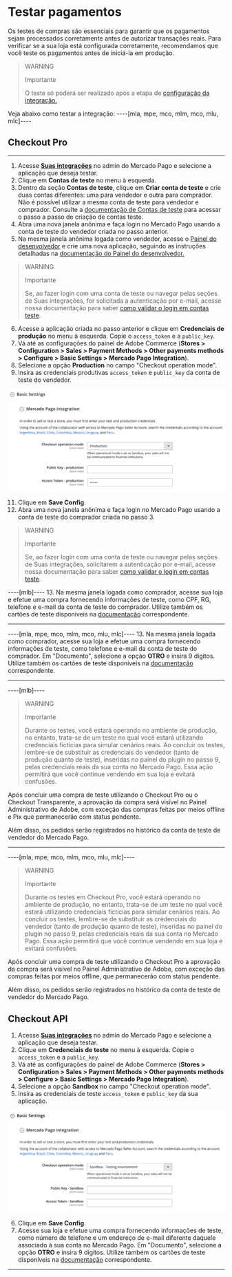 # Testar pagamentos

Os testes de compras são essenciais para garantir que os pagamentos sejam processados corretamente antes de autorizar transações reais. Para verificar se a sua loja está configurada corretamente, recomendamos que você teste os pagamentos antes de iniciá-la em produção. 

> WARNING
> 
> Importante
>
> O teste só poderá ser realizado após a etapa de [configuração da integração.](/developers/pt/docs/adobe-commerce/integration-configuration)

Veja abaixo como testar a integração:
----[mla, mpe, mco, mlm, mco, mlu, mlc]----
## Checkout Pro

------------
1. Acesse **[Suas integrações](https://www.mercadopago[FAKER][URL][DOMAIN]/developers/panel/app)** no admin do Mercado Pago e selecione a aplicação que deseja testar. 
2. Clique em **Contas de teste** no menu à esquerda.
3. Dentro da seção **Contas de teste**, clique em **Criar conta de teste** e crie duas contas diferentes: uma para vendedor e outra para comprador. Não é possível utilizar a mesma conta de teste para vendedor e comprador. Consulte a [documentação de Contas de teste](/developers/pt/docs/adobe-commerce/additional-content/your-integrations/test/accounts) para acessar o passo a passo de criação de contas teste.
4. Abra uma nova janela anônima e faça login no Mercado Pago usando a conta de teste do vendedor criada no passo anterior.
5. Na mesma janela anônima logada como vendedor, acesse o [Painel do desenvolvedor](https://www.mercadopago[FAKER][URL][DOMAIN]/developers/panel/app) e crie uma nova aplicação, seguindo as instruções detalhadas na [documentação do Painel do desenvolvedor.](/developers/pt/docs/adobe-commerce/additional-content/your-integrations/dashboard)

> WARNING
>
> Importante
>
> Se, ao fazer login com uma conta de teste ou navegar pelas seções de Suas integrações, for solicitada a autenticação por e-mail, acesse nossa documentação para saber [como validar o login em contas teste](/developers/pt/docs/adobe-commerce/additional-content/your-integrations/test/accounts#bookmark_validar_login_com_usuarios_teste).

6. Acesse a aplicação criada no passo anterior e clique em **Credenciais de produção** no menu à esquerda. Copie o `access_token` e a `public_key`.
7. Vá até as configurações do painel de Adobe Commerce (**Stores > Configuration > Sales > Payment Methods > Other payments methods > Configure > Basic Settings > Mercado Pago Integration**).
8. Selecione a opção **Production** no campo "Checkout operation mode".
9. Insira as credenciais produtivas `access_token` e `public_key` da conta de teste do vendedor.

![Painel](/images/adobe-commerce/test-adobe-commerce.png)

11. Clique em **Save Config**.
12. Abra uma nova janela anônima e faça login no Mercado Pago usando a conta de teste do comprador criada no passo 3. 

> WARNING
>
> Importante
>
> Se, ao fazer login com uma conta de teste ou navegar pelas seções de Suas integrações, solicitarem a autenticação por e-mail, acesse nossa documentação para saber [como validar o login em contas teste](/developers/pt/docs/adobe-commerce/additional-content/your-integrations/test/accounts#bookmark_validar_login_com_usuarios_teste). 

----[mlb]----
13. Na mesma janela logada como comprador, acesse sua loja e efetue uma compra fornecendo informações de teste, como CPF, RG, telefone e e-mail da conta de teste do comprador. Utilize também os cartões de teste disponíveis na [documentação](/developers/pt/docs/adobe-commerce/additional-content/your-integrations/test/cards) correspondente.

------------
----[mla, mpe, mco, mlm, mco, mlu, mlc]----
13. Na mesma janela logada como comprador, acesse sua loja e efetue uma compra fornecendo informações de teste, como telefone e e-mail da conta de teste do comprador. Em "Documento", selecione a opção **OTRO** e insira 9 dígitos. Utilize também os cartões de teste disponíveis na [documentação](/developers/pt/docs/adobe-commerce/additional-content/your-integrations/test/cards) correspondente.

------------
----[mlb]----
> WARNING
> 
> Importante
>
> Durante os testes, você estará operando no ambiente de produção, no entanto, trata-se de um teste no qual você estará utilizando credenciais fictícias para simular cenários reais. Ao concluir os testes, lembre-se de substituir as credenciais do vendedor (tanto de produção quanto de teste), inseridas no painel do plugin no passo 9, pelas credenciais reais da sua conta no Mercado Pago. Essa ação permitirá que você continue vendendo em sua loja e evitará confusões.

Após concluir uma compra de teste utilizando o Checkout Pro ou o Checkout Transparente, a aprovação da compra será visível no Painel Administrativo de Adobe, com exceção das compras feitas por meios offline e Pix que permanecerão com status pendente.

Além disso, os pedidos serão registrados no histórico da conta de teste de vendedor do Mercado Pago.

------------
----[mla, mpe, mco, mlm, mco, mlu, mlc]----
> WARNING
> 
> Importante
>
> Durante os testes em Checkout Pro, você estará operando no ambiente de produção, no entanto, trata-se de um teste no qual você estará utilizando credenciais fictícias para simular cenários reais. Ao concluir os testes, lembre-se de substituir as credenciais do vendedor (tanto de produção quanto de teste), inseridas no painel do plugin no passo 9, pelas credenciais reais da sua conta no Mercado Pago. Essa ação permitirá que você continue vendendo em sua loja e evitará confusões.

Após concluir uma compra de teste utilizando o Checkout Pro a aprovação da compra será visível no Painel Administrativo de Adobe, com exceção das compras feitas por meios offline, que permanecerão com status pendente.

Além disso, os pedidos serão registrados no histórico da conta de teste de vendedor do Mercado Pago.

## Checkout API

1. Acesse **[Suas integrações](https://www.mercadopago[FAKER][URL][DOMAIN]/developers/panel/app)** no admin do Mercado Pago e selecione a aplicação que deseja testar. 
2. Clique em **Credenciais de teste** no menu à esquerda. Copie o `access_token` e a `public_key`.
3. Vá até as configurações do painel de Adobe Commerce (**Stores > Configuration > Sales > Payment Methods > Other payments methods > Configure > Basic Settings > Mercado Pago Integration**).
4. Selecione a opção **Sandbox** no campo "Checkout operation mode".
5. Insira as credenciais de teste `access_token` e `public_key` da sua aplicação.

![Painel](/images/adobe-commerce/test-adobe-commerce-all.png)

6. Clique em **Save Config**.
7. Acesse sua loja e efetue uma compra fornecendo informações de teste, como número de telefone e um endereço de e-mail diferente daquele associado à sua conta no Mercado Pago. Em "Documento", selecione a opção **OTRO** e insira 9 dígitos. Utilize também os cartões de teste disponíveis na [documentação](/developers/pt/docs/adobe-commerce/additional-content/your-integrations/test/cards) correspondente.

------------